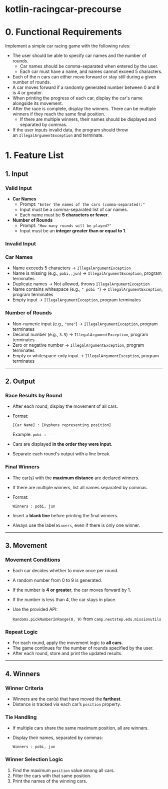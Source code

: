 # kotlin-racingcar-precourse


# **0. Functional Requirements**

Implement a simple car racing game with the following rules:

- The user should be able to specify car names and the number of rounds.
    - Car names should be comma-separated when entered by the user.
    - Each car must have a name, and names cannot exceed 5 characters.
- Each of the n cars can either move forward or stay still during a given number of rounds.
- A car moves forward if a randomly generated number between 0 and 9 is 4 or greater.
- When printing the progress of each car, display the car's name alongside its movement.
- After the race is complete, display the winners. There can be multiple winners if they reach the same final position.
    - If there are multiple winners, their names should be displayed and separated by commas.
- If the user inputs invalid data, the program should throw an `IllegalArgumentException` and terminate.



# 1. Feature List

## 1. Input

### Valid Input

- **Car Names**
    - Prompt: `"Enter the names of the cars (comma-separated):"`
    - Input must be a comma-separated list of car names.
    - Each name must be **5 characters or fewer**.
- **Number of Rounds**
    - Prompt: `"How many rounds will be played?"`
    - Input must be an **integer greater than or equal to 1**.

### Invalid Input

### Car Names

- Name exceeds 5 characters → `IllegalArgumentException`
- Name is missing (e.g., `pobi,,jun`) → `IllegalArgumentException`, program terminates
- Duplicate names → Not allowed, throws `IllegalArgumentException`
- Name contains whitespace (e.g., `" pobi "`) → `IllegalArgumentException`, program terminates
- Empty input → `IllegalArgumentException`, program terminates

### Number of Rounds

- Non-numeric input (e.g., `"one"`) → `IllegalArgumentException`, program terminates
- Decimal number (e.g., `3.5`) → `IllegalArgumentException`, program terminates
- Zero or negative number → `IllegalArgumentException`, program terminates
- Empty or whitespace-only input → `IllegalArgumentException`, program terminates

---

## 2. Output

### Race Results by Round

- After each round, display the movement of all cars.
- Format:
    
    `[Car Name] : [Hyphens representing position]`
    
    Example: `pobi : --`
    
- Cars are displayed **in the order they were input**.
- Separate each round's output with a line break.

### Final Winners

- The car(s) with the **maximum distance** are declared winners.
- If there are multiple winners, list all names separated by commas.
- Format:
    
    `Winners : pobi, jun`
    
- Insert a **blank line** before printing the final winners.
- Always use the label `Winners`, even if there is only one winner.

---

## 3. Movement

### Movement Conditions

- Each car decides whether to move once per round.
- A random number from 0 to 9 is generated.
- If the number is **4 or greater**, the car moves forward by 1.
- If the number is less than 4, the car stays in place.
- Use the provided API:
    
    `Randoms.pickNumberInRange(0, 9)` from `camp.nextstep.edu.missionutils`
    

### Repeat Logic

- For each round, apply the movement logic to **all cars**.
- The game continues for the number of rounds specified by the user.
- After each round, store and print the updated results.

---

## 4. Winners

### Winner Criteria

- Winners are the car(s) that have moved the **farthest**.
- Distance is tracked via each car’s `position` property.

### Tie Handling

- If multiple cars share the same maximum position, all are winners.
- Display their names, separated by commas:
    
    `Winners : pobi, jun`
    

### Winner Selection Logic

1. Find the maximum `position` value among all cars.
2. Filter the cars with that same position.
3. Print the names of the winning cars.